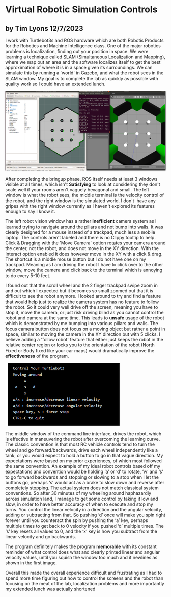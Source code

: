 # Virtual Robotic Simulation Controls
## by Tim Lyons 12/7/2023
I work with Turtlebot3s and ROS hardware which are both Robotis Products for the Robotics and Machine Intelligence class. One of the major robotics problems is localization, finding out your position in space. We were learning a technique called SLAM (Simultaneous Localization and Mapping), where we map out an area and the software localizes itself to get the best approximation of where it is in a space given its surroundings. We can simulate this by running a 'world' in Gazebo, and what the robot sees in the SLAM window. My goal is to complete the lab as quickly as possible with quality work so I could have an extended lunch. 

![Image 1](../assets/3window.png)

After completing the bringup phase, ROS itself needs at least 3 windows visible at all times, which isn't **Satisfying** to look at considering they don't scale well if your rooms aren't vaguely hexagonal and small. The left window is what the robot sees, the middle terminal is the velocity control of the robot, and the right window is the simulated world. I don't  have any gripes with the right window currently as I haven't explored its features enough to say I know it.

The left robot vision window has a rather **inefficient** camera system as I learned trying to navigate around the pillars and not bump into walls. It was clearly designed for a mouse instead of a trackpad, much less a mobile laptop. The controls aren't labeled and there is no Clippy tooltip to help. Click & Dragging with the 'Move Camera' option rotates your camera around the center, not the robot, and does not move in the XY direction. With the Interact option enabled it does however move in the XY with a click & drag. The shortcut is a middle mouse button but I do not have one on my trackpad. Meaning as I am driving the robot I have to click over to the other window, move the camera and click back to the terminal which is annoying to do every 5-10 feet.

I found out that the scroll wheel and the 2 finger trackpad swipe zoom in and out which I expected but it becomes so small zoomed out that it is difficult to see the robot anymore. I looked around to try and find a feature that would help just to realize the camera system has no feature to follow the robot. So it could very well drive off the screen, meaning you have to stop it, move the camera, or just risk driving blind as you cannot control the robot and camera at the same time. This leads to **unsafe** usage of the robot which is demonstrated by me bumping into various pillars and walls. The focus camera button does not focus on a moving object but rather a point in space, similar to moving the camera in the XY direction but with 5 clicks. I believe adding a 'follow robot' feature that either just keeps the robot in the relative center region or locks you to the orientation of the robot (North Fixed or Body fixed like your car maps) would dramatically improve the **effectiveness** of the program.

![Image 2](../assets/command.png)

The middle window of the command line interface, drives the robot, which is effective in maneuvering the robot after overcoming the learning curve. The classic convention is that most RC vehicle controls tend to turn the wheel and go forward/backwards, drive each wheel independently like a tank, or you would expect to hold a button to go in that vague direction. My expectations were based on my prior experiences, of which most followed the same convention. An example of my ideal robot controls based off my expectations and convention would be holding ‘a’ or ‘d’ to rotate, ‘w’ and ‘s’ to go forward backwards and stopping or slowing to a stop when I let the buttons go, perhaps ‘s’ would act as a brake to slow down and reverse after completely stopping. The actual system does not match classical system conventions. So after 30 minutes of my wheeling around haphazardly across simulation land, I manage to get some control by taking it low and slow, in order to have better accuracy of when to execute and stop my turns. You control the linear velocity in a direction and the angular velocity, adding or subtracting from that. So pushing ‘d’ once will make you spin right forever until you counteract the spin by pushing the ‘a’ key, perhaps multiple times to get back to 0 velocity if you pushed ‘d’ multiple times. The ‘s’ key resets all values to 0, and the ‘x’ key is how you subtract from the linear velocity and go backwards. 

The program definitely makes the program **memorable** with its constant reminder of what control does what and clearly printed linear and angular velocity values, until you squish the window too much and it newlines as shown in the first image.

Overall this made the overall experience difficult and frustrating as I had to spend more time figuring out how to control the screens and the robot than focusing on the meat of the lab, localization problems and more importantly my extended lunch was actually shortened

